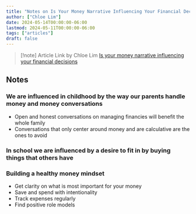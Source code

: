 ```yaml
---
title: "Notes on Is Your Money Narrative Influencing Your Financial Decisions?"
author: ["Chloe Lim"]
date: 2024-05-14T00:00:00-06:00
lastmod: 2024-05-11T00:00:00-06:00
tags: ["articles"]
draft: false
---
```


> [!note] Article Link by Chloe Lim
> [Is your money narrative influencing your financial decisions](https://www.businesstimes.com.sg/companies-markets/your-money-narrative-influencing-your-financial-decisions)


## Notes


### We are influenced in childhood by the way our parents handle money and money conversations

-   Open and honest conversations on managing financies will benefit the whole family
-   Conversations that only center around money and are calculative are the ones to avoid


### In school we are influenced by a desire to fit in by buying things that others have


### Building a healthy money mindset

-   Get clarity on what is most important for your money
-   Save and spend with intentionality
-   Track expenses regularly
-   Find positive role models
